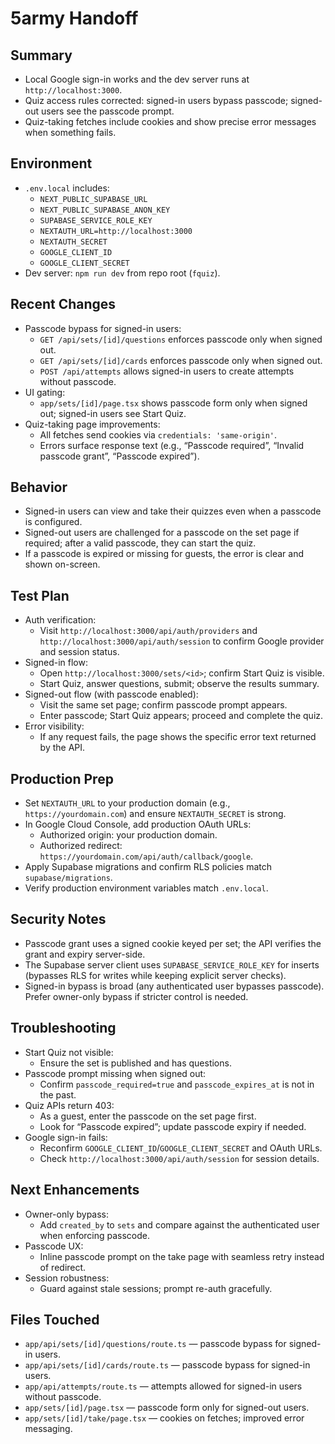 # 5army Handoff

## Summary
- Local Google sign-in works and the dev server runs at `http://localhost:3000`.
- Quiz access rules corrected: signed-in users bypass passcode; signed-out users see the passcode prompt.
- Quiz-taking fetches include cookies and show precise error messages when something fails.

## Environment
- `.env.local` includes:
  - `NEXT_PUBLIC_SUPABASE_URL`
  - `NEXT_PUBLIC_SUPABASE_ANON_KEY`
  - `SUPABASE_SERVICE_ROLE_KEY`
  - `NEXTAUTH_URL=http://localhost:3000`
  - `NEXTAUTH_SECRET`
  - `GOOGLE_CLIENT_ID`
  - `GOOGLE_CLIENT_SECRET`
- Dev server: `npm run dev` from repo root (`fquiz`).

## Recent Changes
- Passcode bypass for signed-in users:
  - `GET /api/sets/[id]/questions` enforces passcode only when signed out.
  - `GET /api/sets/[id]/cards` enforces passcode only when signed out.
  - `POST /api/attempts` allows signed-in users to create attempts without passcode.
- UI gating:
  - `app/sets/[id]/page.tsx` shows passcode form only when signed out; signed-in users see Start Quiz.
- Quiz-taking page improvements:
  - All fetches send cookies via `credentials: 'same-origin'`.
  - Errors surface response text (e.g., “Passcode required”, “Invalid passcode grant”, “Passcode expired”).

## Behavior
- Signed-in users can view and take their quizzes even when a passcode is configured.
- Signed-out users are challenged for a passcode on the set page if required; after a valid passcode, they can start the quiz.
- If a passcode is expired or missing for guests, the error is clear and shown on-screen.

## Test Plan
- Auth verification:
  - Visit `http://localhost:3000/api/auth/providers` and `http://localhost:3000/api/auth/session` to confirm Google provider and session status.
- Signed-in flow:
  - Open `http://localhost:3000/sets/<id>`; confirm Start Quiz is visible.
  - Start Quiz, answer questions, submit; observe the results summary.
- Signed-out flow (with passcode enabled):
  - Visit the same set page; confirm passcode prompt appears.
  - Enter passcode; Start Quiz appears; proceed and complete the quiz.
- Error visibility:
  - If any request fails, the page shows the specific error text returned by the API.

## Production Prep
- Set `NEXTAUTH_URL` to your production domain (e.g., `https://yourdomain.com`) and ensure `NEXTAUTH_SECRET` is strong.
- In Google Cloud Console, add production OAuth URLs:
  - Authorized origin: your production domain.
  - Authorized redirect: `https://yourdomain.com/api/auth/callback/google`.
- Apply Supabase migrations and confirm RLS policies match `supabase/migrations`.
- Verify production environment variables match `.env.local`.

## Security Notes
- Passcode grant uses a signed cookie keyed per set; the API verifies the grant and expiry server-side.
- The Supabase server client uses `SUPABASE_SERVICE_ROLE_KEY` for inserts (bypasses RLS for writes while keeping explicit server checks).
- Signed-in bypass is broad (any authenticated user bypasses passcode). Prefer owner-only bypass if stricter control is needed.

## Troubleshooting
- Start Quiz not visible:
  - Ensure the set is published and has questions.
- Passcode prompt missing when signed out:
  - Confirm `passcode_required=true` and `passcode_expires_at` is not in the past.
- Quiz APIs return 403:
  - As a guest, enter the passcode on the set page first.
  - Look for “Passcode expired”; update passcode expiry if needed.
- Google sign-in fails:
  - Reconfirm `GOOGLE_CLIENT_ID`/`GOOGLE_CLIENT_SECRET` and OAuth URLs.
  - Check `http://localhost:3000/api/auth/session` for session details.

## Next Enhancements
- Owner-only bypass:
  - Add `created_by` to `sets` and compare against the authenticated user when enforcing passcode.
- Passcode UX:
  - Inline passcode prompt on the take page with seamless retry instead of redirect.
- Session robustness:
  - Guard against stale sessions; prompt re-auth gracefully.

## Files Touched
- `app/api/sets/[id]/questions/route.ts` — passcode bypass for signed-in users.
- `app/api/sets/[id]/cards/route.ts` — passcode bypass for signed-in users.
- `app/api/attempts/route.ts` — attempts allowed for signed-in users without passcode.
- `app/sets/[id]/page.tsx` — passcode form only for signed-out users.
- `app/sets/[id]/take/page.tsx` — cookies on fetches; improved error messaging.